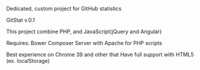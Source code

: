 Dedicated, custom project for GitHub statistics

GitStat v.0.1

This project combine PHP, and JavaScript(jQuery and Angular)

Requires:
Bower
Composer
Server with Apache for PHP scripts




Best experience on Chrome 39 and other that Have full support with HTML5 (ex. localStorage)